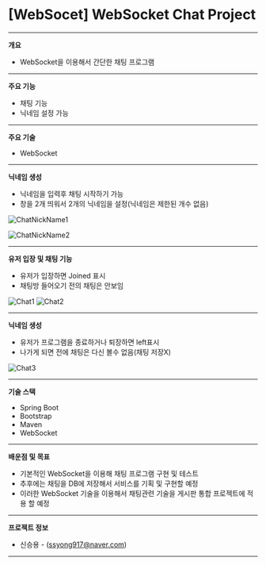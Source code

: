 # [WebSocet] WebSocket Chat Project
-----------

**개요**
* WebSocket을 이용해서 간단한 채팅 프로그램 
----------- 

**주요 기능**
* 채팅 기능
* 닉네임 설정 가능

----------- 
**주요 기술**
* WebSocket

-----------
**닉네임 생성**
- 닉네임을 입력후 채팅 시작하기 가능
- 창을 2개 띄워서 2개의 닉네임을 설정(닉네임은 제한된 개수 없음)

![ChatNickName1](https://user-images.githubusercontent.com/65889807/140313728-58fe54aa-37da-46db-835e-ccf866bc7098.png)

![ChatNickName2](https://user-images.githubusercontent.com/65889807/140313735-9e6fc378-908b-4d67-9173-e89b957cbd33.png)

-----------
**유저 입장 및 채팅 기능**
- 유저가 입장하면 Joined 표시
- 채팅방 들어오기 전의 채팅은 안보임

![Chat1](https://user-images.githubusercontent.com/65889807/140313951-3d306c33-6d98-4d87-b0c3-224f7deb53bd.png)
![Chat2](https://user-images.githubusercontent.com/65889807/140314258-acc5d659-efe0-4ff1-a437-99a3de48e718.png)

-----------
**닉네임 생성**
- 유저가 프로그램을 종료하거나 퇴장하면 left표시
- 나가게 되면 전에 채팅은 다신 볼수 없음(채팅 저장X)

![Chat3](https://user-images.githubusercontent.com/65889807/140314596-b874be4f-347b-4c09-b3fb-2a8f6344204f.png)

-----------

**기술 스택**
* Spring Boot
* Bootstrap
* Maven
* WebSocket

-----------
**배운점 및 목표**
  * 기본적인 WebSocket을 이용해 채팅 프로그램 구현 및 테스트
  * 추후에는 채팅을 DB에 저장해서 서비스를 기획 및 구현할 예정 
  * 이러한 WebSocket 기술을 이용해서 채팅관련 기술을 게시판 통합 프로젝트에 적용 할 예정
  
-----------
**프로젝트 정보**
* 신승용 - (ssyong917@naver.com)

----------- 

